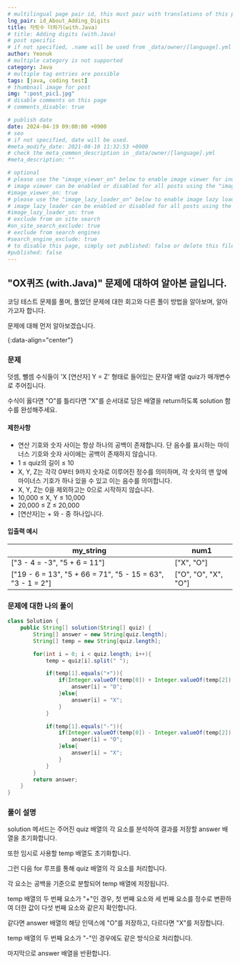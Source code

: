 ```yaml
---
# multilingual page pair id, this must pair with translations of this page. (This name must be unique)
lng_pair: id_About_Adding_Digits
title: 자릿수 더하기(with.Java)
# title: Adding digits (with.Java)
# post specific
# if not specified, .name will be used from _data/owner/[language].yml
author: Yeonuk
# multiple category is not supported
category: Java
# multiple tag entries are possible
tags: [java, coding test]
# thumbnail image for post
img: ":post_pic1.jpg"
# disable comments on this page
# comments_disable: true

# publish date
date: 2024-04-19 09:00:00 +0900
# seo
# if not specified, date will be used.
#meta_modify_date: 2021-08-10 11:32:53 +0900
# check the meta_common_description in _data/owner/[language].yml
#meta_description: ""

# optional
# please use the "image_viewer_on" below to enable image viewer for individual pages or posts (_posts/ or [language]/_posts folders).
# image viewer can be enabled or disabled for all posts using the "image_viewer_posts: true" setting in _data/conf/main.yml.
#image_viewer_on: true
# please use the "image_lazy_loader_on" below to enable image lazy loader for individual pages or posts (_posts/ or [language]/_posts folders).
# image lazy loader can be enabled or disabled for all posts using the "image_lazy_loader_posts: true" setting in _data/conf/main.yml.
#image_lazy_loader_on: true
# exclude from on site search
#on_site_search_exclude: true
# exclude from search engines
#search_engine_exclude: true
# to disable this page, simply set published: false or delete this file
#published: false
---
```


<!-- outline-start -->

## "OX퀴즈 (with.Java)" 문제에 대하여 알아본 글입니다.

코딩 테스트 문제를 풀며, 풀었던 문제에 대한 회고와 다른 풀이 방법을 알아보며, 알아가고자 합니다.

문제에 대해 먼저 알아보겠습니다.

{:data-align="center"}

<!-- outline-end -->

### 문제

덧셈, 뺄셈 수식들이 'X [연산자] Y = Z' 형태로 들어있는 문자열 배열 quiz가 매개변수로 주어집니다.

수식이 옳다면 "O"를 틀리다면 "X"를 순서대로 담은 배열을 return하도록 solution 함수를 완성해주세요.

#### 제한사항

- 연산 기호와 숫자 사이는 항상 하나의 공백이 존재합니다. 단 음수를 표시하는 마이너스 기호와 숫자 사이에는 공백이 존재하지 않습니다.
- 1 ≤ quiz의 길이 ≤ 10
- X, Y, Z는 각각 0부터 9까지 숫자로 이루어진 정수를 의미하며, 각 숫자의 맨 앞에 마이너스 기호가 하나 있을 수 있고 이는 음수를 의미합니다.
- X, Y, Z는 0을 제외하고는 0으로 시작하지 않습니다.
- 10,000 ≤ X, Y ≤ 10,000
- 20,000 ≤ Z ≤ 20,000
- [연산자]는 + 와 - 중 하나입니다.

#### 입출력 예시

| my_string                                                  | num1                 |
| ---------------------------------------------------------- | -------------------- |
| ["3 - 4 = -3", "5 + 6 = 11"]                               | ["X", "O"]           |
| ["19 - 6 = 13", "5 + 66 = 71", "5 - 15 = 63", "3 - 1 = 2"] | ["O", "O", "X", "O"] |

<!-- | start_num | end_num | result |
| --------- | ------- | ------ |
| 10        | 3       | 0      | -->

### 문제에 대한 나의 풀이

```java
class Solution {
    public String[] solution(String[] quiz) {
        String[] answer = new String[quiz.length];
        String[] temp = new String[quiz.length];

        for(int i = 0; i < quiz.length; i++){
            temp = quiz[i].split(" ");

            if(temp[1].equals("+")){
                if(Integer.valueOf(temp[0]) + Integer.valueOf(temp[2]) == Integer.valueOf(temp[4])){
                    answer[i] = "O";
                }else{
                    answer[i] = "X";
                }
            }

            if(temp[1].equals("-")){
                if(Integer.valueOf(temp[0]) - Integer.valueOf(temp[2]) == Integer.valueOf(temp[4])){
                    answer[i] = "O";
                }else{
                    answer[i] = "X";
                }
            }
        }
        return answer;
    }
}
```

### 풀이 설명

solution 메서드는 주어진 quiz 배열의 각 요소를 분석하여 결과를 저장할 answer 배열을 초기화합니다.

또한 임시로 사용할 temp 배열도 초기화합니다.

그런 다음 for 루프를 통해 quiz 배열의 각 요소를 처리합니다.

각 요소는 공백을 기준으로 분할되어 temp 배열에 저장됩니다.

temp 배열의 두 번째 요소가 "+"인 경우, 첫 번째 요소와 세 번째 요소를 정수로 변환하여 더한 값이 다섯 번째 요소와 같은지 확인합니다.

같다면 answer 배열의 해당 인덱스에 "O"를 저장하고, 다르다면 "X"를 저장합니다.

temp 배열의 두 번째 요소가 "-"인 경우에도 같은 방식으로 처리합니다.

마지막으로 answer 배열을 반환합니다.
